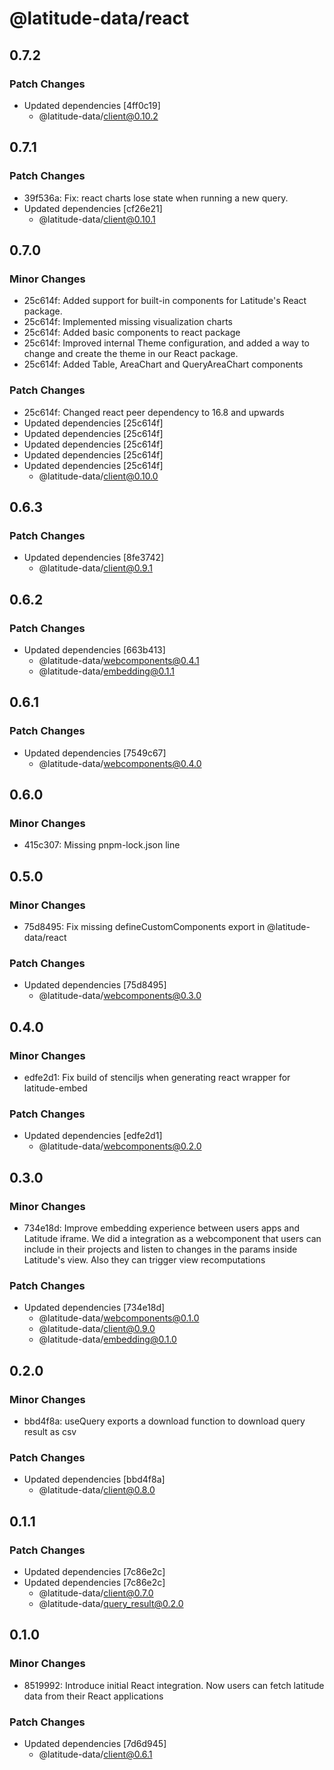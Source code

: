 # @latitude-data/react

## 0.7.2

### Patch Changes

- Updated dependencies [4ff0c19]
  - @latitude-data/client@0.10.2

## 0.7.1

### Patch Changes

- 39f536a: Fix: react charts lose state when running a new query.
- Updated dependencies [cf26e21]
  - @latitude-data/client@0.10.1

## 0.7.0

### Minor Changes

- 25c614f: Added support for built-in components for Latitude's React package.
- 25c614f: Implemented missing visualization charts
- 25c614f: Added basic components to react package
- 25c614f: Improved internal Theme configuration, and added a way to change and create the theme in our React package.
- 25c614f: Added Table, AreaChart and QueryAreaChart components

### Patch Changes

- 25c614f: Changed react peer dependency to 16.8 and upwards
- Updated dependencies [25c614f]
- Updated dependencies [25c614f]
- Updated dependencies [25c614f]
- Updated dependencies [25c614f]
- Updated dependencies [25c614f]
  - @latitude-data/client@0.10.0

## 0.6.3

### Patch Changes

- Updated dependencies [8fe3742]
  - @latitude-data/client@0.9.1

## 0.6.2

### Patch Changes

- Updated dependencies [663b413]
  - @latitude-data/webcomponents@0.4.1
  - @latitude-data/embedding@0.1.1

## 0.6.1

### Patch Changes

- Updated dependencies [7549c67]
  - @latitude-data/webcomponents@0.4.0

## 0.6.0

### Minor Changes

- 415c307: Missing pnpm-lock.json line

## 0.5.0

### Minor Changes

- 75d8495: Fix missing defineCustomComponents export in @latitude-data/react

### Patch Changes

- Updated dependencies [75d8495]
  - @latitude-data/webcomponents@0.3.0

## 0.4.0

### Minor Changes

- edfe2d1: Fix build of stenciljs when generating react wrapper for latitude-embed

### Patch Changes

- Updated dependencies [edfe2d1]
  - @latitude-data/webcomponents@0.2.0

## 0.3.0

### Minor Changes

- 734e18d: Improve embedding experience between users apps and Latitude iframe. We did a integration as a webcomponent that users can include in their projects and listen to changes in the params inside Latitude's view. Also they can trigger view recomputations

### Patch Changes

- Updated dependencies [734e18d]
  - @latitude-data/webcomponents@0.1.0
  - @latitude-data/client@0.9.0
  - @latitude-data/embedding@0.1.0

## 0.2.0

### Minor Changes

- bbd4f8a: useQuery exports a download function to download query result as csv

### Patch Changes

- Updated dependencies [bbd4f8a]
  - @latitude-data/client@0.8.0

## 0.1.1

### Patch Changes

- Updated dependencies [7c86e2c]
- Updated dependencies [7c86e2c]
  - @latitude-data/client@0.7.0
  - @latitude-data/query_result@0.2.0

## 0.1.0

### Minor Changes

- 8519992: Introduce initial React integration. Now users can fetch latitude data from their React applications

### Patch Changes

- Updated dependencies [7d6d945]
  - @latitude-data/client@0.6.1
